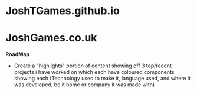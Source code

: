 # JoshTGames.github.io
# JoshGames.co.uk


**RoadMap**
* Create a "highlights" portion of content showing off 3 top/recent projects i have worked on which each have coloured components showing each (Technology used to make it, language used, and where it was developed, be it home or company it was made with)